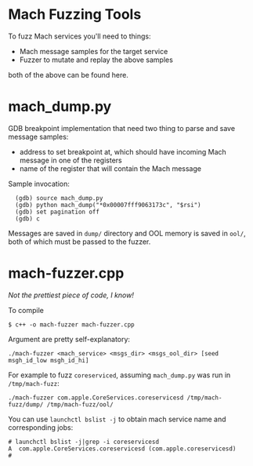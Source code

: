 Mach Fuzzing Tools
==================

To fuzz Mach services you'll need to things:
*  Mach message samples for the target service
*  Fuzzer to mutate and replay the above samples

both of the above can be found here.

mach_dump.py
============

GDB breakpoint implementation that need two thing to parse and save message samples:
*  address to set breakpoint at, which should have incoming Mach message in one of the registers
*  name of the register that will contain the Mach message

Sample invocation:
```
  (gdb) source mach_dump.py
  (gdb) python mach_dump("*0x00007fff9063173c", "$rsi")
  (gdb) set pagination off
  (gdb) c
```
Messages are saved in `dump/` directory and OOL memory is saved in `ool/`, both of which must be passed to the fuzzer.


mach-fuzzer.cpp
===============
_Not the prettiest piece of code, I know!_

To compile
```
$ c++ -o mach-fuzzer mach-fuzzer.cpp
```

Argument are pretty self-explanatory: 
```
./mach-fuzzer <mach_service> <msgs_dir> <msgs_ool_dir> [seed msgh_id_low msgh_id_hi]
```

For example to fuzz `coreserviced`, assuming `mach_dump.py` was run in `/tmp/mach-fuzz`:
```
./mach-fuzzer com.apple.CoreServices.coreservicesd /tmp/mach-fuzz/dump/ /tmp/mach-fuzz/ool/
```

You can use `launchctl bslist -j` to obtain mach service name and corresponding jobs:
```
# launchctl bslist -j|grep -i coreservicesd
A  com.apple.CoreServices.coreservicesd (com.apple.coreservicesd)
#
```
